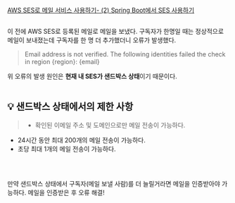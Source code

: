 <p><img alt="" src="https://velog.velcdn.com/images/yeonhee314/post/16e9b770-96c4-4d33-9c10-ec4c8d53721d/image.png" /></p>
<p><a href="https://velog.io/@yeonhee314/AWS-SES%EB%A1%9C-%EB%A9%94%EC%9D%BC-%EC%84%9C%EB%B9%84%EC%8A%A4-%EC%82%AC%EC%9A%A9%ED%95%98%EA%B8%B0-2-Spring-Boot%EC%97%90%EC%84%9C-SES-%EC%82%AC%EC%9A%A9%ED%95%98%EA%B8%B0">AWS SES로 메일 서비스 사용하기- (2) Spring Boot에서 SES 사용하기</a></p>
<p><img alt="" src="https://velog.velcdn.com/images/yeonhee314/post/26aad0c3-ca90-4195-8039-3eec4ef870a6/image.png" /></p>
<p>이 전에 AWS SES로 등록된 메일로 메일을 보냈다.
구독자가 한명일 때는 정상적으로 메일이 보내졌는데 구독자를 한 명 더 추가했더니 오류가 발생했다.</p>
<blockquote>
<p>Email address is not verified. The following identities failed the check in region {region}: {email}</p>
</blockquote>
<p>위 오류의 발생 원인은 <strong>현재 내 SES가 샌드박스 상태</strong>이기 때문이다. </p>
<p><img alt="" src="https://velog.velcdn.com/images/yeonhee314/post/3fb104eb-6787-4043-b3ac-387bce658083/image.png" /></p>
<h2 id="💡-샌드박스-상태에서의-제한-사항">💡 샌드박스 상태에서의 제한 사항</h2>
<blockquote>
<ul>
<li>확인된 이메일 주소 및 도메인으로만 메일 전송이 가능하다.</li>
</ul>
</blockquote>
<ul>
<li>24시간 동안 최대 200개의 메일 전송이 가능하다.</li>
<li>초당 최대 1개의 메일 전송이 가능하다.</li>
</ul>
<br />


<p><img alt="" src="https://velog.velcdn.com/images/yeonhee314/post/6f1a6601-ad3e-4ab1-9d33-d928fbe4e043/image.png" /></p>
<p>만약 샌드박스 상태에서 구독자(메일 보낼 사람)를 더 늘릴거라면 메일을 인증받아야 가능하다.
메일을 인증받은 후 오류 해결!</p>